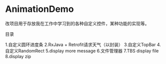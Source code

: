 # AnimationDemo
改项目用于存放我在工作中学习到的各种自定义控件，某种功能的实现等。

目录

1.自定义圆环进度条
2.RxJava + Retrofit请求天气（以封装）
3.自定义TopBar
4.自定义RandomRect
5.display more message
6.文件管理器
7.TBS display file
8.display zip
